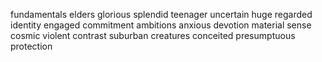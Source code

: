 fundamentals
elders
glorious
splendid
teenager
uncertain
huge
regarded
identity
engaged
commitment
ambitions
anxious
devotion
material
sense
cosmic
violent
contrast
suburban
creatures
conceited
presumptuous
protection
